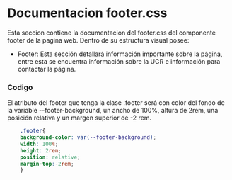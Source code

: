 # Documentacion footer.css

 Esta seccion contiene la documentacion del footer.css del componente footer de la pagina web. Dentro de su estructura visual posee: 
* Footer: Esta sección detallará información importante sobre la página, entre esta se encuentra información sobre la UCR e información para contactar la página.

### Codigo
El atributo del footer que tenga la clase .footer será con color del fondo de la variable --footer-background, un ancho de 100%, altura de 2rem,  una posición relativa y un margen superior de -2 rem.
``` css
    .footer{
    background-color: var(--footer-background);
    width: 100%;
    height: 2rem;
    position: relative;
    margin-top:-2rem;   
    }
``` 
